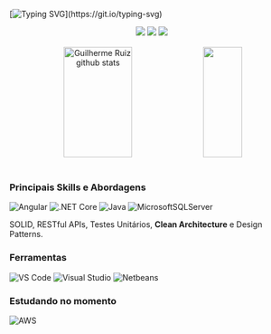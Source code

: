 [![Typing SVG](https://readme-typing-svg.herokuapp.com/?color=444444&size=35&center=true&vCenter=true&width=1000&lines=Olá,+Me+chamo+Guilherme+Ruiz+da+Silva.;Tenho+19+anos+de+idade.+:%29;🎓+Sou+desenvolvedor+de+software.)](https://git.io/typing-svg)

<div align="center">
  <a href="https://github.com/guifami"><img src="https://img.shields.io/badge/GitHub-100000?style=for-the-badge&logo=github&logoColor=white"/></a>
  <a href="https://www.linkedin.com/in/guilherme-ruiz-da-silva-007005228/"><img src="https://img.shields.io/badge/linkedin-%230077B5.svg?style=for-the-badge&logo=linkedin&logoColor=white"/></a>
  <a href="https://www.instagram.com/gui_ruizz/"><img src="https://img.shields.io/badge/Instagram-%23E4405F.svg?style=for-the-badge&logo=Instagram&logoColor=white"/></a>
</div>
<br>
<div align="center">  
  <img width="49%" height="195px" src="https://github-readme-stats.vercel.app/api?username=guifami&show_icons=true&count_private=true&hide_border=true&title_color=ffffff&icon_color=e59f3c&text_color=d3d3d3&bg_color=041e43" alt="Guilherme Ruiz github stats" /> 
  <img width="37%" height="195px" src="https://github-readme-stats.vercel.app/api/top-langs/?username=guifami&layout=compact&hide_border=true&title_color=ffffff&text_color=d3d3d3&bg_color=041e43" />
</div>
<br>

### Principais Skills e Abordagens
![Angular](https://img.shields.io/badge/Angular-DD0031?style=for-the-badge&logo=angular&logoColor=white)
![.NET Core](https://img.shields.io/badge/.NET_Core-512BD4?style=for-the-badge&logo=dotnet&logoColor=white)
![Java](https://img.shields.io/badge/java-%23ED8B00.svg?style=for-the-badge&logo=java&logoColor=white)
![MicrosoftSQLServer](https://img.shields.io/badge/SQL%20Server-CC2927?style=for-the-badge&logo=microsoft%20sql%20server&logoColor=white)

SOLID,
RESTful APIs,
Testes Unitários,
<b>Clean Architecture</b>
e Design Patterns.

### Ferramentas
![VS Code](https://img.shields.io/badge/VSCode-0078D4?style=for-the-badge&logo=visual%20studio%20code&logoColor=white)
![Visual Studio](https://img.shields.io/badge/Visual_Studio-5C2D91?style=for-the-badge&logo=visual%20studio&logoColor=white)
![Netbeans](https://img.shields.io/badge/netbeans-9fbf00?style=for-the-badge&logo=apache%20netbeans%20IDE&logoColor=white)

### Estudando no momento
![AWS](https://img.shields.io/badge/Amazon_AWS-232f3e?style=for-the-badge&logo=amazonaws&logoColor=white)

